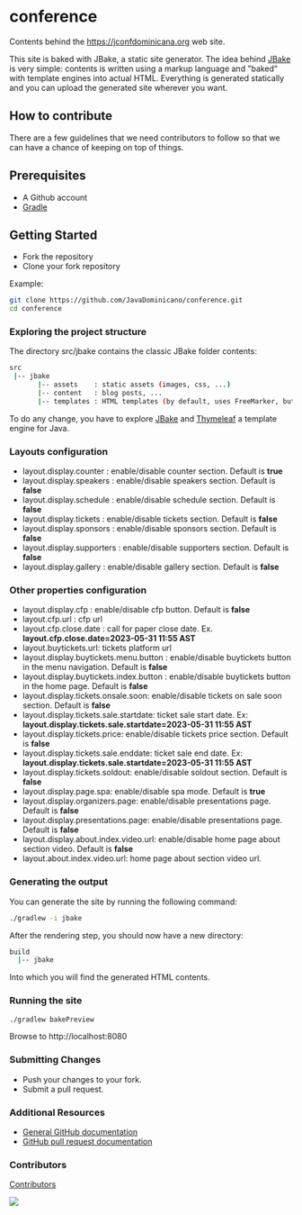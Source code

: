 # conference

Contents behind the https://jconfdominicana.org web site. 


This site is baked with JBake, a static site generator.
The idea behind [JBake](http://www.jbake.org) is very simple: contents is written using a markup language and "baked" with template engines into actual HTML. Everything is generated statically and you can upload the generated site wherever you want.

## How to contribute

There are a few guidelines that we need contributors to follow so that we can have a chance of keeping on
top of things.

## Prerequisites

* A Github account
* [Gradle](http://www.gradle.org)

## Getting Started

* Fork the repository
* Clone your fork repository 

Example:

```bash
git clone https://github.com/JavaDominicano/conference.git
cd conference
```

### Exploring the project structure

The directory src/jbake contains the classic JBake folder contents:

```bash
src
 |-- jbake
       |-- assets    : static assets (images, css, ...)
       |-- content   : blog posts, ...
       |-- templates : HTML templates (by default, uses FreeMarker, but we are using Thymeleaf)

```

To do any change, you have to explore [JBake](http://www.jbake.org) and [Thymeleaf](https://www.thymeleaf.org) a template engine for Java.

### Layouts configuration

* layout.display.counter : enable/disable counter section. Default is **true**
* layout.display.speakers : enable/disable speakers section. Default is **false**
* layout.display.schedule : enable/disable schedule section. Default is **false**
* layout.display.tickets : enable/disable tickets section. Default is **false**
* layout.display.sponsors : enable/disable sponsors section. Default is **false**
* layout.display.supporters : enable/disable supporters section. Default is **false**
* layout.display.gallery : enable/disable gallery section. Default is **false**

### Other properties configuration

* layout.display.cfp : enable/disable cfp button. Default is **false**
* layout.cfp.url : cfp url
* layout.cfp.close.date : call for paper close date. Ex. **layout.cfp.close.date=2023-05-31 11:55 AST**
* layout.buytickets.url: tickets platform url
* layout.display.buytickets.menu.button : enable/disable buytickets button in the menu navigation. Default is **false** 
* layout.display.buytickets.index.button : enable/disable buytickets button in the home page. Default is **false**
* layout.display.tickets.onsale.soon: enable/disable tickets on sale soon section. Default is **false**
* layout.display.tickets.sale.startdate: ticket sale start date. Ex: **layout.display.tickets.sale.startdate=2023-05-31 11:55 AST**
* layout.display.tickets.price:  enable/disable tickets price section. Default is **false**
* layout.display.tickets.sale.enddate:  ticket sale end date. Ex: **layout.display.tickets.sale.startdate=2023-05-31 11:55 AST**
* layout.display.tickets.soldout:  enable/disable soldout section. Default is **false**
* layout.display.page.spa: enable/disable spa mode. Default is **true**  
* layout.display.organizers.page: enable/disable presentations page. Default is **false**
* layout.display.presentations.page: enable/disable presentations page. Default is **false**
* layout.display.about.index.video.url: enable/disable home page about section video. Default is **false**
* layout.about.index.video.url: home page about section video url. 

### Generating the output

You can generate the site by running the following command:

```bash
./gradlew -i jbake
```

After the rendering step, you should now have a new directory:

```bash
build
  |-- jbake
```

Into which you will find the generated HTML contents.

### Running the site

```bash
./gradlew bakePreview
```

Browse to http://localhost:8080


### Submitting Changes

* Push your changes to your fork.
* Submit a pull request.

### Additional Resources

* [General GitHub documentation](http://help.github.com/)
* [GitHub pull request documentation](http://help.github.com/send-pull-requests/)

### Contributors

[Contributors](https://github.com/JavaDominicano/conference/graphs/contributors)
   
<a href="https://github.com/JavaDominicano/conference/graphs/contributors">
  <img src="https://contrib.rocks/image?repo=JavaDominicano/conference" />
</a>